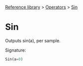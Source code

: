 [Reference library](../index.md) > [Operators](index.md) > [Sin](sin.md)

# Sin

Outputs sin(a), per sample.

Signature:
```python
Sin(a=0)
```
